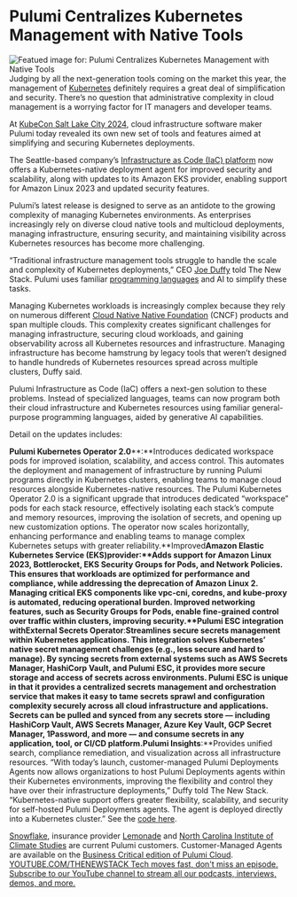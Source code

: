 # Pulumi Centralizes Kubernetes Management with Native Tools
![Featued image for: Pulumi Centralizes Kubernetes Management with Native Tools](https://cdn.thenewstack.io/media/2024/11/75da641c-pulumi-1024x768.png)
Judging by all the next-generation tools coming on the market this year, the management of [Kubernetes](http://www.thenewstack.io/Kubernetes) definitely requires a great deal of simplification and security. There’s no question that administrative complexity in cloud management is a worrying factor for IT managers and developer teams.

At [KubeCon Salt Lake City 2024](https://events.linuxfoundation.org/kubecon-cloudnativecon-north-america/), cloud infrastructure software maker Pulumi today revealed its own new set of tools and features aimed at simplifying and securing Kubernetes deployments.

The Seattle-based company’s [Infrastructure as Code (IaC) platform](https://thenewstack.io/pulumi-rocks-ai-infused-infrastructure-as-code-platform/) now offers a Kubernetes-native deployment agent for improved security and scalability, along with updates to its Amazon EKS provider, enabling support for Amazon Linux 2023 and updated security features.

Pulumi’s latest release is designed to serve as an antidote to the growing complexity of managing Kubernetes environments. As enterprises increasingly rely on diverse cloud native tools and multicloud deployments, managing infrastructure, ensuring security, and maintaining visibility across Kubernetes resources has become more challenging.

“Traditional infrastructure management tools struggle to handle the scale and complexity of Kubernetes deployments,” CEO [Joe Duffy](https://thenewstack.io/qa-pulumis-joe-duffy-on-the-renaissance-of-infrastructure-as-code/) told The New Stack. Pulumi uses familiar [programming languages](https://thenewstack.io/programming-languages/) and AI to simplify these tasks.

Managing Kubernetes workloads is increasingly complex because they rely on numerous different [Cloud Native Native Foundation](https://cncf.io/?utm_content=inline+mention) (CNCF) products and span multiple clouds. This complexity creates significant challenges for managing infrastructure, securing cloud workloads, and gaining observability across all Kubernetes resources and infrastructure. Managing infrastructure has become hamstrung by legacy tools that weren’t designed to handle hundreds of Kubernetes resources spread across multiple clusters, Duffy said.

Pulumi Infrastructure as Code (IaC) offers a next-gen solution to these problems. Instead of specialized languages, teams can now program both their cloud infrastructure and Kubernetes resources using familiar general-purpose programming languages, aided by generative AI capabilities.

Detail on the updates includes:

**Pulumi Kubernetes Operator 2.0****:**Introduces dedicated workspace pods for improved isolation, scalability, and access control. This automates the deployment and management of infrastructure by running Pulumi programs directly in Kubernetes clusters, enabling teams to manage cloud resources alongside Kubernetes-native resources. The Pulumi Kubernetes Operator 2.0 is a significant upgrade that introduces dedicated “workspace” pods for each stack resource, effectively isolating each stack’s compute and memory resources, improving the isolation of secrets, and opening up new customization options. The operator now scales horizontally, enhancing performance and enabling teams to manage complex Kubernetes setups with greater reliability.**Improved****Amazon Elastic Kubernetes Service (EKS)****provider:**Adds support for Amazon Linux 2023, Bottlerocket, EKS Security Groups for Pods, and Network Policies. This ensures that workloads are optimized for performance and compliance, while addressing the deprecation of Amazon Linux 2. Managing critical EKS components like vpc-cni, coredns, and kube-proxy is automated, reducing operational burden. Improved networking features, such as Security Groups for Pods, enable fine-grained control over traffic within clusters, improving security.**Pulumi ESC integration with****External Secrets Operator****:**Streamlines secure secrets management within Kubernetes applications. This integration solves Kubernetes’ native secret management challenges (e.g., less secure and hard to manage). By syncing secrets from external systems such as AWS Secrets Manager, HashiCorp Vault, and Pulumi ESC, it provides more secure storage and access of secrets across environments. Pulumi ESC is unique in that it provides a centralized secrets management and orchestration service that makes it easy to tame secrets sprawl and configuration complexity securely across all cloud infrastructure and applications. Secrets can be pulled and synced from any secrets store — including HashiCorp Vault, AWS Secrets Manager, Azure Key Vault, GCP Secret Manager, 1Password, and more — and consume secrets in any application, tool, or CI/CD platform.**Pulumi Insights****:**Provides unified search, compliance remediation, and visualization across all infrastructure resources.
“With today’s launch, customer-managed Pulumi Deployments Agents now allows organizations to host Pulumi Deployments agents within their Kubernetes environments, improving the flexibility and control they have over their infrastructure deployments,” Duffy told The New Stack. “Kubernetes-native support offers greater flexibility, scalability, and security for self-hosted Pulumi Deployments agents. The agent is deployed directly into a Kubernetes cluster.” See the [code here](https://github.com/pulumi/customer-managed-deployment-agent/tree/main/kubernetes).

[Snowflake](https://www.snowflake.com/?utm_content=inline+mention), insurance provider [Lemonade](https://www.lemonade.com/renters) and [North Carolina Institute of Climate Studies](https://ncics.org/) are current Pulumi customers. Customer-Managed Agents are available on the [Business Critical edition of Pulumi Cloud](https://www.pulumi.com/blog/business-critical-launch/).
[
YOUTUBE.COM/THENEWSTACK
Tech moves fast, don't miss an episode. Subscribe to our YouTube
channel to stream all our podcasts, interviews, demos, and more.
](https://youtube.com/thenewstack?sub_confirmation=1)